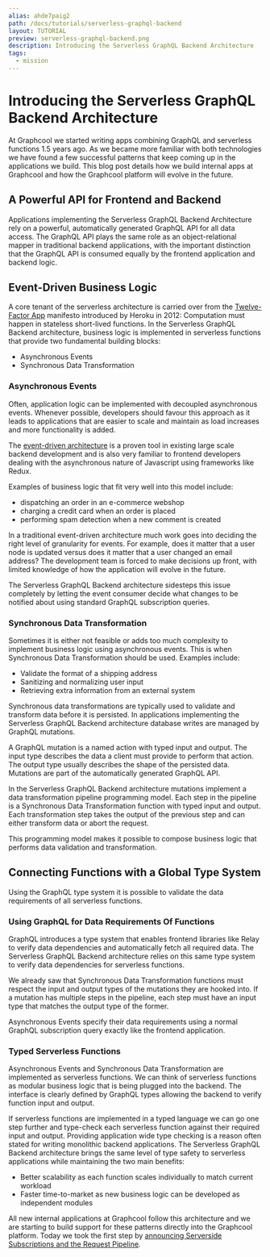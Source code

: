 ```yaml
---
alias: ahde7paig2
path: /docs/tutorials/serverless-graphql-backend
layout: TUTORIAL
preview: serverless-graphql-backend.png
description: Introducing the Serverless GraphQL Backend Architecture
tags:
  - mission
---
```


# Introducing the Serverless GraphQL Backend Architecture

At Graphcool we started writing apps combining GraphQL and serverless functions 1.5 years ago. As we became more familiar with both technologies we have found a few successful patterns that keep coming up in the applications we build. This blog post details how we build internal apps at Graphcool and how the Graphcool platform will evolve in the future.


## A Powerful API for Frontend and Backend

Applications implementing the Serverless GraphQL Backend Architecture rely on a powerful, automatically generated GraphQL API for all data access. The GraphQL API plays the same role as an object-relational mapper in traditional backend applications, with the important distinction that the GraphQL API is consumed equally by the frontend application and backend logic.

## Event-Driven Business Logic

A core tenant of the serverless architecture is carried over from the [Twelve-Factor App](https://12factor.net/) manifesto introduced by Heroku in 2012: Computation must happen in stateless short-lived functions. In the Serverless GraphQL Backend architecture, business logic is implemented in serverless functions that provide two fundamental building blocks:

* Asynchronous Events
* Synchronous Data Transformation

### Asynchronous Events

Often, application logic can be implemented with decoupled asynchronous events. Whenever possible, developers should favour this approach as it leads to applications that are easier to scale and maintain as load increases and more functionality is added.

The [event-driven architecture](https://en.wikipedia.org/wiki/Event-driven_architecture) is a proven tool in existing large scale backend development and is also very familiar to frontend developers dealing with the asynchronous nature of Javascript using frameworks like Redux.

Examples of business logic that fit very well into this model include:

* dispatching an order in an e-commerce webshop
* charging a credit card when an order is placed
* performing spam detection when a new comment is created

In a traditional event-driven architecture much work goes into deciding the right level of granularity for events. For example, does it matter that a user node is updated versus does it matter that a user changed an email address? The development team is forced to make decisions up front, with limited knowledge of how the application will evolve in the future.

The Serverless GraphQL Backend architecture sidesteps this issue completely by letting the event consumer decide what changes to be notified about using standard GraphQL subscription queries.

### Synchronous Data Transformation

Sometimes it is either not feasible or adds too much complexity to implement business logic using asynchronous events. This is when Synchronous Data Transformation should be used. Examples include:

* Validate the format of a shipping address
* Sanitizing and normalizing user input
* Retrieving extra information from an external system

Synchronous data transformations are typically used to validate and transform data before it is persisted. In applications implementing the Serverless GraphQL Backend architecture database writes are managed by GraphQL mutations.

A GraphQL mutation is a named action with typed input and output. The input type describes the data a client must provide to perform that action. The output type usually describes the shape of the persisted data. Mutations are part of the automatically generated GraphQL API.

In the Serverless GraphQL Backend architecture mutations implement a data transformation pipeline programming model. Each step in the pipeline is a Synchronous Data Transformation function with typed input and output. Each transformation step takes the output of the previous step and can either transform data or abort the request.

This programming model makes it possible to compose business logic that performs data validation and transformation.

## Connecting Functions with a Global Type System

Using the GraphQL type system it is possible to validate the data requirements of all serverless functions.

### Using GraphQL for Data Requirements Of Functions

GraphQL introduces a type system that enables frontend libraries like Relay to verify data dependencies and automatically fetch all required data. The Serverless GraphQL Backend architecture relies on this same type system to verify data dependencies for serverless functions.

We already saw that Synchronous Data Transformation functions must respect the input and output types of the mutations they are hooked into. If a mutation has multiple steps in the pipeline, each step must have an input type that matches the output type of the former.

Asynchronous Events specify their data requirements using a normal GraphQL subscription query exactly like the frontend application.

### Typed Serverless Functions

Asynchronous Events and Synchronous Data Transformation are implemented as serverless functions. We can think of serverless functions as modular business logic that is being plugged into the backend. The interface is clearly defined by GraphQL types allowing the backend to verify function input and output.

If serverless functions are implemented in a typed language we can go one step further and type-check each serverless function against their required input and output. Providing application wide type checking is a reason often stated for writing monolithic backend applications. The Serverless GraphQL Backend architecture brings the same level of type safety to serverless applications while maintaining the two main benefits:

* Better scalability as each function scales individually to match current workload
* Faster time-to-market as new business logic can be developed as independent modules


All new internal applications at Graphcool follow this architecture and we are starting to build support for these patterns directly into the Graphcool platform. Today we took the first step by [announcing Serverside Subscriptions and the Request Pipeline](!alias-teko4ab8za).

